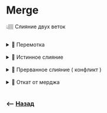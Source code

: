 # Merge
👆🏽 Слияние двух веток  

<br>

  
<details>
<summary> 🔹 Перемотка </summary>

![illustration](https://raw.githubusercontent.com/webster6667/documentation/master/documentation-data/illustrations/dd-up.svg)

![illustration](img/illustration.png)   
👆 Смена вершины ветки `master`, на коммит вершины ветки `fix`  
&emsp;&emsp; ❗ Произойдет только в том случаи, если вершиной ветки `master` будет тот коммит, от которого был создан `fix`

![video](./video/fast-forward.mp4)


![illustration](https://raw.githubusercontent.com/webster6667/documentation/master/documentation-data/illustrations/dd-down.svg)

</details>

  
<br>

   

<details>
<summary> 🔹 Истинное слияние </summary>

![illustration](https://raw.githubusercontent.com/webster6667/documentation/master/documentation-data/illustrations/dd-up.svg)

![illustration](img/illustration-2.png)
```shell
git merge feature
```
👆 Создание нового комита, в котором обьеденены комиты из двух веток

![illustration](https://raw.githubusercontent.com/webster6667/documentation/master/documentation-data/illustrations/dd-down.svg)

</details>

<br>

<details>
<summary> 🔹 Прерванное слияние ( конфликт ) </summary>

![illustration](https://raw.githubusercontent.com/webster6667/documentation/master/documentation-data/illustrations/dd-up.svg)

👆 Состояние когда на ветках в одном и том же месте кода, были выполненны разные изменения, и при попытки слияния образовался конфликт

&emsp;&emsp; 🎯 Проект переходит в состояние `прерванного коммита`, требуя от разработчика решения конфликта, и последующего коммита

&emsp;&emsp; 📗 Пока конфликт не решен, коммит который мы хотим слить в ветку `HEAD`, записываеться в переменную `MERGE_HEAD`


![illustration](https://raw.githubusercontent.com/webster6667/documentation/master/documentation-data/illustrations/dd-down.svg)

</details>

<br>

<details>
<summary> 🔹 Откат от мерджа</summary>

![illustration](https://raw.githubusercontent.com/webster6667/documentation/master/documentation-data/illustrations/dd-up.svg)

🎯 `git reset --hard`   
&emsp;&emsp; 👆 Откинет на состояние ветки, до попытки слияни, но сотрет все незакомиченные изменения  

🎯 `git reset --merge`   
&emsp;&emsp; 👆 Откинет на состояние ветки, до попытки слияни, но сохранит все незакомиченные изменения, которые не учавствовали в слиянии

🛑 Лучше сделать комит перед мерджем, так как при откате можно запустаться, а лишний коммит потом засквошить


![illustration](https://raw.githubusercontent.com/webster6667/documentation/master/documentation-data/illustrations/dd-down.svg)

</details>







  


<br>

### ⟵ **<a href="../../readme.md">Назад</a>**